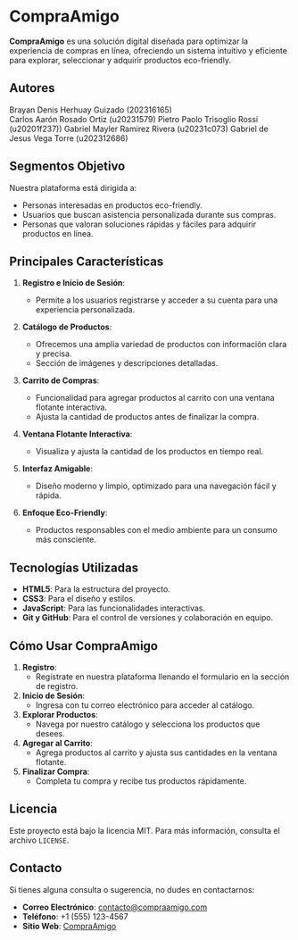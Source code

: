 # CompraAmigo

**CompraAmigo** es una solución digital diseñada para optimizar la experiencia de compras en línea, ofreciendo un sistema intuitivo y eficiente para explorar, seleccionar y adquirir productos eco-friendly.

## **Autores**
Brayan Denis Herhuay Guizado (202316165)	
Carlos Aarón Rosado Ortiz (u20231579)
Pietro Paolo Trisoglio Rossi (u20201f237))
Gabriel Mayler Ramirez Rivera (u20231c073)
Gabriel de Jesus Vega Torre (u202312686)

## **Segmentos Objetivo**
Nuestra plataforma está dirigida a:
- Personas interesadas en productos eco-friendly.
- Usuarios que buscan asistencia personalizada durante sus compras.
- Personas que valoran soluciones rápidas y fáciles para adquirir productos en línea.

## **Principales Características**
1. **Registro e Inicio de Sesión**:
   - Permite a los usuarios registrarse y acceder a su cuenta para una experiencia personalizada.

2. **Catálogo de Productos**:
   - Ofrecemos una amplia variedad de productos con información clara y precisa.
   - Sección de imágenes y descripciones detalladas.

3. **Carrito de Compras**:
   - Funcionalidad para agregar productos al carrito con una ventana flotante interactiva.
   - Ajusta la cantidad de productos antes de finalizar la compra.

4. **Ventana Flotante Interactiva**:
   - Visualiza y ajusta la cantidad de los productos en tiempo real.

5. **Interfaz Amigable**:
   - Diseño moderno y limpio, optimizado para una navegación fácil y rápida.

6. **Enfoque Eco-Friendly**:
   - Productos responsables con el medio ambiente para un consumo más consciente.

## **Tecnologías Utilizadas**
- **HTML5**: Para la estructura del proyecto.
- **CSS3**: Para el diseño y estilos.
- **JavaScript**: Para las funcionalidades interactivas.
- **Git y GitHub**: Para el control de versiones y colaboración en equipo.

## **Cómo Usar CompraAmigo**
1. **Registro**:
   - Regístrate en nuestra plataforma llenando el formulario en la sección de registro.
2. **Inicio de Sesión**:
   - Ingresa con tu correo electrónico para acceder al catálogo.
3. **Explorar Productos**:
   - Navega por nuestro catálogo y selecciona los productos que desees.
4. **Agregar al Carrito**:
   - Agrega productos al carrito y ajusta sus cantidades en la ventana flotante.
5. **Finalizar Compra**:
   - Completa tu compra y recibe tus productos rápidamente.

## **Licencia**
Este proyecto está bajo la licencia MIT. Para más información, consulta el archivo `LICENSE`.

## **Contacto**
Si tienes alguna consulta o sugerencia, no dudes en contactarnos:
- **Correo Electrónico**: contacto@compraamigo.com
- **Teléfono**: +1 (555) 123-4567
- **Sitio Web**: [CompraAmigo](https://compraamigo.com)
